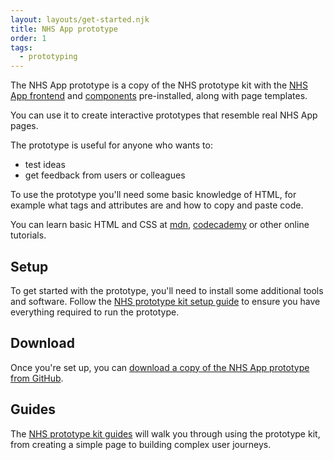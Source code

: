 ```yaml
---
layout: layouts/get-started.njk
title: NHS App prototype
order: 1
tags:
  - prototyping
---
```


The NHS App prototype is a copy of the NHS prototype kit with the [NHS App frontend](/get-started/nhsapp-frontend) and [components](/components) pre-installed, along with page templates.

You can use it to create interactive prototypes that resemble real NHS App pages.

The prototype is useful for anyone who wants to:

- test ideas
- get feedback from users or colleagues

To use the prototype you'll need some basic knowledge of HTML, for example what tags and attributes are and how to copy and paste code.

You can learn basic HTML and CSS at [mdn](https://developer.mozilla.org/en-US/docs/Learn/HTML/Introduction_to_HTML/Getting_started), [codecademy](https://www.codecademy.com/) or other online tutorials.

## Setup

To get started with the prototype, you'll need to install some additional tools and software. Follow the [NHS prototype kit setup guide](https://prototype-kit.service-manual.nhs.uk/install) to ensure you have everything required to run the prototype.

## Download

Once you're set up, you can [download a copy of the NHS App prototype from GitHub](https://github.com/nhsuk/nhsapp-prototype).

## Guides

The [NHS prototype kit guides](https://prototype-kit.service-manual.nhs.uk/how-tos) will walk you through using the prototype kit, from creating a simple page to building complex user journeys.
